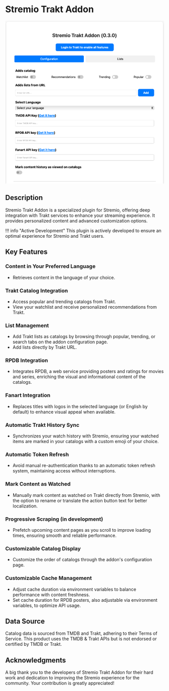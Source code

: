 # Stremio Trakt Addon

![Stremio Trakt Addon](./images/image-jw175-29-09-2024.png)

## Description

Stremio Trakt Addon is a specialized plugin for Stremio, offering deep integration with Trakt services to enhance your streaming experience. It provides personalized content and advanced customization options.

!!! info "Active Development"
    This plugin is actively developed to ensure an optimal experience for Stremio and Trakt users.

## Key Features

### Content in Your Preferred Language

- Retrieves content in the language of your choice.

### Trakt Catalog Integration

- Access popular and trending catalogs from Trakt.
- View your watchlist and receive personalized recommendations from Trakt.

### List Management

- Add Trakt lists as catalogs by browsing through popular, trending, or search tabs on the addon configuration page.
- Add lists directly by Trakt URL.

### RPDB Integration

- Integrates RPDB, a web service providing posters and ratings for movies and series, enriching the visual and informational content of the catalogs.

### Fanart Integration

- Replaces titles with logos in the selected language (or English by default) to enhance visual appeal when available.

### Automatic Trakt History Sync

- Synchronizes your watch history with Stremio, ensuring your watched items are marked in your catalogs with a custom emoji of your choice.

### Automatic Token Refresh

- Avoid manual re-authentication thanks to an automatic token refresh system, maintaining access without interruptions.

### Mark Content as Watched

- Manually mark content as watched on Trakt directly from Stremio, with the option to rename or translate the action button text for better localization.

### Progressive Scraping (in development)

- Prefetch upcoming content pages as you scroll to improve loading times, ensuring smooth and reliable performance.

### Customizable Catalog Display

- Customize the order of catalogs through the addon's configuration page.

### Customizable Cache Management

- Adjust cache duration via environment variables to balance performance with content freshness.
- Set cache duration for RPDB posters, also adjustable via environment variables, to optimize API usage.

## Data Source

Catalog data is sourced from TMDB and Trakt, adhering to their Terms of Service. This product uses the TMDB & Trakt APIs but is not endorsed or certified by TMDB or Trakt.

## Acknowledgments

A big thank you to the developers of Stremio Trakt Addon for their hard work and dedication to improving the Stremio experience for the community. Your contribution is greatly appreciated!